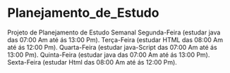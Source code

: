 # Planejamento_de_Estudo
Projeto de Planejamento de Estudo Semanal
Segunda-Feira (estudar java das 07:00 Am até ás 13:00 Pm).
Terça-Feira (estudar HTML das 08:00 Am até ás 12:00 Pm).
Quarta-Feira (estudar java-Script das 07:00 Am até ás 13:00 Pm).
Quinta-Feira (estudar java das 07:00 Am até ás 13:00 Pm).
Sexta-Feira (estudar Html das 08:00 Am até ás 12:00 Pm).
